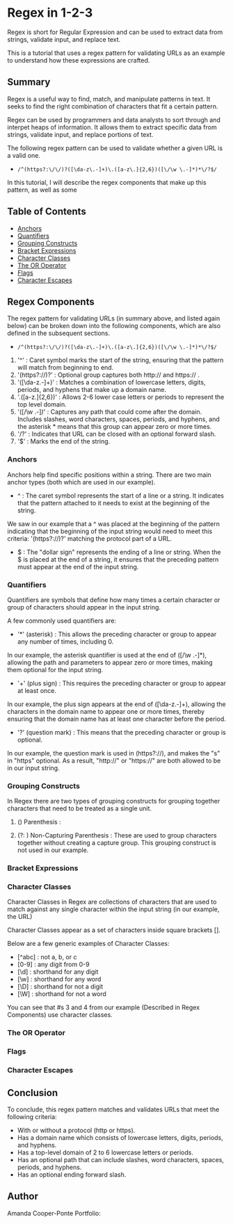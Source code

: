 
# Regex in 1-2-3 

Regex is short for Regular Expression and can be used to extract data from strings, validate input, and replace text.

This is a tutorial that uses a regex pattern for validating URLs as an example to understand how these expressions are crafted.

## Summary

Regex is a useful way to find, match, and manipulate patterns in text. It seeks to find the right combination of characters that fit a certain pattern.

Regex can be used by programmers and data analysts to sort through and interpet heaps of information. It allows them to extract specific data from strings, validate input, and replace portions of text.

The following regex pattern can be used to validate whether a given URL is a valid one.
 
* `/^(https?:\/\/)?([\da-z\.-]+)\.([a-z\.]{2,6})([\/\w \.-]*)*\/?$/`

In this tutorial, I will describe the regex components that make up this pattern, as well as some 

## Table of Contents

- [Anchors](#anchors)
- [Quantifiers](#quantifiers)
- [Grouping Constructs](#grouping-constructs)
- [Bracket Expressions](#bracket-expressions)
- [Character Classes](#character-classes)
- [The OR Operator](#the-or-operator)
- [Flags](#flags)
- [Character Escapes](#character-escapes)

## Regex Components

The regex pattern for validating URLs (in summary above, and listed again below) can be broken down into the following components, which are also defined in the subsequent sections. 
* `/^(https?:\/\/)?([\da-z\.-]+)\.([a-z\.]{2,6})([\/\w \.-]*)*\/?$/`

1. '^' : Caret symbol marks the start of the string, ensuring that the pattern will match from beginning to end.
2. '(https?:\/\/)?' : Optional group captures both http:// and https:// .
3. '([\da-z\.-]+)' : Matches a combination of lowercase letters, digits, periods, and hyphens that make up a domain name.
4. '\.([a-z\.]{2,6})' : Allows 2-6 lower case letters or periods to represent the top level domain.
5. '([\/\w \.-]*)*' : Captures any path that could come after the domain. Includes slashes, word characters, spaces, periods, and hyphens, and the asterisk * means that this group can appear zero or more times.
6. '\/?' : Indicates that URL can be closed with an optional forward slash.
7. '$' : Marks the end of the string.

### Anchors
Anchors help find specific positions within a string. There are two main anchor types (both which are used in our example).

* ^ : The caret symbol represents the start of a line or a string. It indicates that the pattern attached to it needs to exist at the beginning of the string. 

We saw in our example that a ^ was placed at the beginning of the pattern indicating that the beginning of the input string would need to meet this criteria: '(https?:\/\/)?' matching the protocol part of a URL.

* $ :  The "dollar sign" represents the ending of a line or string. When the $ is placed at the end of a string, it ensures that the preceding pattern must appear at the end of the input string.

### Quantifiers
Quantifiers are symbols that define how many times a certain character or group of characters should appear in the input string.

A few commonly used quantifiers are:
* '*' (asterisk) : This allows the preceding character or group to appear any number of times, including 0.

In our example, the asterisk quantifier is used at the end of ([\/\w \.-]*), allowing the path and parameters to appear zero or more times, making them optional for the input string.

* '+' (plus sign) : This requires the preceding character or group to appear at least once.

In our example, the plus sign appears at the end of ([\da-z\.-]+), allowing the characters in the domain name to appear one or more times, thereby ensuring that the domain name has at least one character before the period.

* '?' (question mark) : This means that the preceding character or group is optional.

In our example, the question mark is used in (https?:\/\/), and makes the "s" in "https" optional. As a result, "http://" or "https://" are both allowed to be in our input string.

### Grouping Constructs
In Regex there are two types of grouping constructs for grouping together characters that need to be treated as a single unit.

1. () Parenthesis : 

2. (?: ) Non-Capturing Parenthesis : These are used to group characters together without creating a capture group. This grouping construct is not used in our example.

### Bracket Expressions

### Character Classes
Character Classes in Regex are collections of characters that are used to match against any single character within the input string (in our example, the URL)

Character Classes appear as a set of characters inside square brackets [].

Below are a few generic examples of Character Classes:
* [^abc] : not a, b, or c
* [0-9] : any digit from 0-9
* [\d] : shorthand for any digit
* [\w] : shorthand for any word
* [\D] : shorthand for not a digit
* [\W] : shorthand for not a word

You can see that #s 3 and 4 from our example (Described in Regex Components) use character classes.

### The OR Operator

### Flags

### Character Escapes

## Conclusion

To conclude, this regex pattern matches and validates URLs that meet the following criteria:
* With or without a protocol (http or https).
* Has a domain name which consists of lowercase letters, digits, periods, and hyphens.
* Has a top-level domain of 2 to 6 lowercase letters or periods.
* Has an optional path that can include slashes, word characters, spaces, periods, and hyphens.
* Has an optional ending forward slash.

## Author

Amanda Cooper-Ponte
Portfolio:
